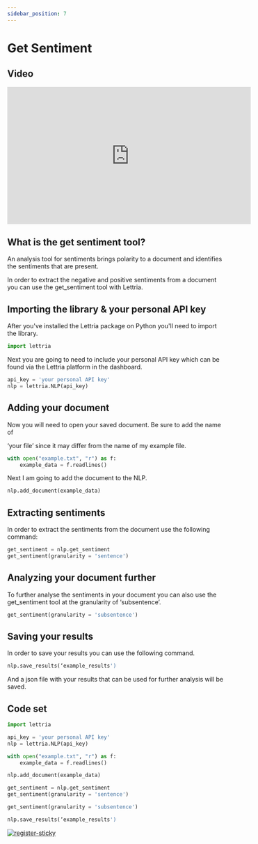 ```yaml
---
sidebar_position: 7
---
```


# Get Sentiment

## Video

<iframe width="560" height="315" src="https://www.youtube.com/embed/mIA5w1GRDz4" title="YouTube video player" frameborder="0" allow="accelerometer; autoplay; clipboard-write; encrypted-media; gyroscope; picture-in-picture" allowfullscreen></iframe>

## What is the get sentiment tool?

An analysis tool for sentiments brings polarity to a document and identifies the sentiments that are present.

In order to extract the negative and positive sentiments from a document you can use the get_sentiment tool with Lettria.

## Importing the library & your personal API key

After you've installed the Lettria package on Python you'll need to import the library.

```python
import lettria
```

Next you are going to need to include your personal API key which can be found via the Lettria platform in the dashboard.

```python
api_key = 'your personal API key'
nlp = lettria.NLP(api_key)
```

## Adding your document

Now you will need to open your saved document. Be sure to add the name of

‘your file’ since it may differ from the name of my example file.

```python
with open("example.txt", "r") as f:
	example_data = f.readlines()
```

Next I am going to add the document to the NLP.

```python
nlp.add_document(example_data)
```

## Extracting sentiments

In order to extract the sentiments from the document use the following command:

```python
get_sentiment = nlp.get_sentiment
get_sentiment(granularity = 'sentence')
```

## Analyzing your document further

To further analyse the sentiments in your document you can also use the get_sentiment tool at the granularity of ‘subsentence’.

```python
get_sentiment(granularity = 'subsentence')
```

## Saving your results

In order to save your results you can use the following command.

```python
nlp.save_results(‘example_results')
```

And a json file with your results that can be used for further analysis will be saved.

## Code set

```python
import lettria

api_key = 'your personal API key'
nlp = lettria.NLP(api_key)

with open("example.txt", "r") as f:
	example_data = f.readlines()

nlp.add_document(example_data)

get_sentiment = nlp.get_sentiment
get_sentiment(granularity = 'sentence')

get_sentiment(granularity = 'subsentence')

nlp.save_results(‘example_results')
```
[![register-sticky](/img/register-sticky.png)](https://app.lettria.com/signup)